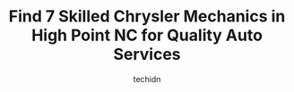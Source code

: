 ---
layout: ampstory
image: https://images.unsplash.com/photo-1580679568899-be51739ba2df?ixlib=rb-4.0.3&ixid=MnwxMjA3fDB8MHxwaG90by1wYWdlfHx8fGVufDB8fHx8&auto=format&fit=crop&w=640&h=853&q=80
author: techidn
featured: false
description: Looking for reliable and skilled Chrysler Mechanic in High Point NC, USA? Your search ends here with the 7 best Chrysler Mechanic in town. With their expertise and commitment to delivering e
title: Find 7 Skilled Chrysler Mechanics in High Point NC for Quality Auto Services
cover:
   title: Find 7 Skilled Chrysler Mechanics in High Point NC for Quality Auto Services
   subtitle: Rickpate
   background: https://images.unsplash.com/photo-1580679568899-be51739ba2df?ixlib=rb-4.0.3&ixid=MnwxMjA3fDB8MHxwaG90by1wYWdlfHx8fGVufDB8fHx8&auto=format&fit=crop&w=640&h=853&q=80

pages: 
 - layout: thirds
   top: <h1>#1 Porters Automotive & Tire</h1>
   bottom: "<p>I booked an appointment. Voiced to the lady that I needed another service. Got my car back late in the evening after no service was provided. Just for them to charge my c</p>"
   background: https://www.knot35.com/toplist/wp-content/uploads/2023/06/best-chrysler-mechanic-1-in-high-point-nc-1685835005.jpeg
   backgroundblur: true
 - layout: thirds
   top: <h1>#2 Cromer Auto Repair Services</h1>
   bottom: "<p>1414 W English Rd, High Point, NC 27262, United States</p>"
   background: https://www.knot35.com/toplist/wp-content/uploads/2023/06/best-chrysler-mechanic-2-in-high-point-nc-1685835005.png
   cta:
      link: https://www.knot35.com/toplist/find-7-skilled-chrysler-mechanics-in-high-point-nc-for-quality-auto-services/
      text: Find 7 Skilled Chrysler Mechanics in High Point NC for Quality Auto Services
 - layout: thirds
   top: <h1>#3 Ilderton Chrysler Dodge Jeep Ram Fiat | Service Department</h1>
   bottom: "<p>Service Center, 701 S Main St, High Point, NC 27260, United States</p>"
   background: https://www.knot35.com/toplist/wp-content/uploads/2023/06/best-chrysler-mechanic-3-in-high-point-nc-1685835007.jpeg
   cta:
      link: https://www.knot35.com/toplist/find-7-skilled-chrysler-mechanics-in-high-point-nc-for-quality-auto-services/
      text: Find 7 Skilled Chrysler Mechanics in High Point NC for Quality Auto Services
 - layout: thirds
   top: <h1>#4 Merican Auto Service - Car Repair</h1>
   bottom: "<p>1107 W Ward Ave, High Point, NC 27260, United States</p>"
   background: https://images.unsplash.com/photo-1488554378835-f7acf46e6c98?ixlib=rb-4.0.3&ixid=MnwxMjA3fDB8MHxwaG90by1wYWdlfHx8fGVufDB8fHx8&auto=format&fit=crop&w=640&h=853&q=80
   cta:
      link: https://www.knot35.com/toplist/find-7-skilled-chrysler-mechanics-in-high-point-nc-for-quality-auto-services/
      text: Find 7 Skilled Chrysler Mechanics in High Point NC for Quality Auto Services
 - layout: thirds
   top: <h1>#5 Sammys Auto</h1>
   bottom: "<p>2505 E M.L.K. Jr Dr, High Point, NC 27260, United States</p>"
   background: https://images.unsplash.com/photo-1527067829737-402993088e6b?ixlib=rb-4.0.3&ixid=MnwxMjA3fDB8MHxwaG90by1wYWdlfHx8fGVufDB8fHx8&auto=format&fit=crop&w=640&h=853&q=80
   cta:
      link: https://www.knot35.com/toplist/find-7-skilled-chrysler-mechanics-in-high-point-nc-for-quality-auto-services/
      text: Find 7 Skilled Chrysler Mechanics in High Point NC for Quality Auto Services
 - layout: thirds
   top: <h1>#6 Isom Auto Repair</h1>
   bottom: "<p>201 Lindsay St, High Point, NC 27262, United States</p>"
   background: https://images.unsplash.com/photo-1484589065579-248aad0d8b13?ixlib=rb-4.0.3&ixid=MnwxMjA3fDB8MHxwaG90by1wYWdlfHx8fGVufDB8fHx8&auto=format&fit=crop&w=640&h=853&q=80
   cta:
      link: https://www.knot35.com/toplist/find-7-skilled-chrysler-mechanics-in-high-point-nc-for-quality-auto-services/
      text: Find 7 Skilled Chrysler Mechanics in High Point NC for Quality Auto Services
 - layout: thirds
   top: <h1>#7 University Tire and Auto</h1>
   bottom: "<p>1914 N Main St, High Point, NC 27262, United States</p>"
   background: https://images.unsplash.com/photo-1547366785-564103df7e13?ixlib=rb-4.0.3&ixid=MnwxMjA3fDB8MHxwaG90by1wYWdlfHx8fGVufDB8fHx8&auto=format&fit=crop&w=640&h=853&q=80
   cta:
      link: https://www.knot35.com/toplist/find-7-skilled-chrysler-mechanics-in-high-point-nc-for-quality-auto-services/
      text: Find 7 Skilled Chrysler Mechanics in High Point NC for Quality Auto Services
 - layout: thirds
   middle: Continue reading...
   background: https://images.unsplash.com/photo-1546497974-b213c9efb599?ixlib=rb-4.0.3&ixid=MnwxMjA3fDB8MHxwaG90by1wYWdlfHx8fGVufDB8fHx8&auto=format&fit=crop&w=640&h=853&q=80
   cta:
      link: https://www.knot35.com/toplist/find-7-skilled-chrysler-mechanics-in-high-point-nc-for-quality-auto-services/
      text: Find 7 Skilled Chrysler Mechanics in High Point NC for Quality Auto Services
      
---